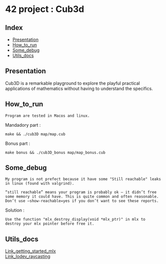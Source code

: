 # 42 project : Cub3d

## Index

* [Presentation](#Presentation)
* [How_to_run](#How_to_run)
* [Some_debug](#Some_debug)
* [Utils_docs](#Utils_docs)

## Presentation

Cub3D is a remarkable playground to explore the playful practical applications of mathematics without having to understand the specifics.

## How_to_run

    Program are tested in Macos and linux.

Mandadory part :

    make && ./cub3D map/map.cub

Bonus part :

    make bonus && ./cub3D_bonus map/map_bonus.cub

## Some_debug

    My program is not prefect because it have some "Still reachable" leaks in linux (found with valgrind).

    “still reachable” means your program is probably ok – it didn’t free some memory it could have. This is quite common and often reasonable. Don’t use –show-reachable=yes if you don’t want to see these reports.

Solution :

    Use the function "mlx_destroy_display(void *mlx_ptr)" in mlx to destroy your mlx pointer before free it.


## Utils_docs

[Link_getting_started_mlx](https://harm-smits.github.io/42docs/libs/minilibx/getting_started.html)  
[Link_lodev_raycasting](https://lodev.org/cgtutor/raycasting.html)